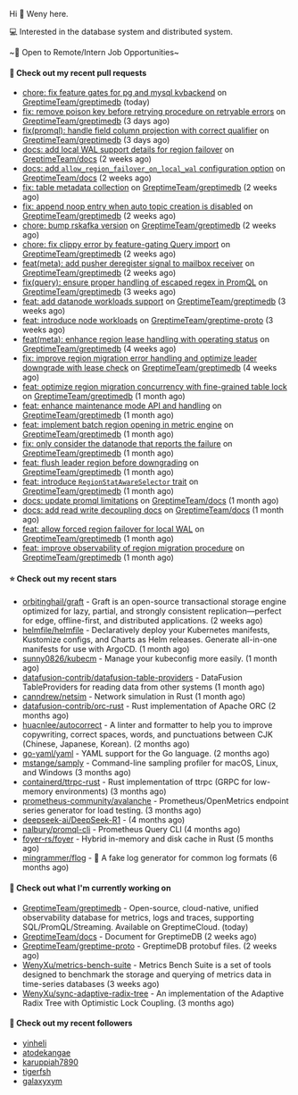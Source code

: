 Hi 👋 Weny here.

💻 Interested in the database system and distributed system.

~🍺 Open to Remote/Intern Job Opportunities~

#### 🔨 Check out my recent pull requests

- [chore: fix feature gates for pg and mysql kvbackend](https://github.com/GreptimeTeam/greptimedb/pull/6211) on [GreptimeTeam/greptimedb](https://github.com/GreptimeTeam/greptimedb) (today)
- [fix: remove poison key before retrying procedure on retryable errors](https://github.com/GreptimeTeam/greptimedb/pull/6189) on [GreptimeTeam/greptimedb](https://github.com/GreptimeTeam/greptimedb) (3 days ago)
- [fix(promql): handle field column projection with correct qualifier](https://github.com/GreptimeTeam/greptimedb/pull/6183) on [GreptimeTeam/greptimedb](https://github.com/GreptimeTeam/greptimedb) (3 days ago)
- [docs: add local WAL support details for region failover](https://github.com/GreptimeTeam/docs/pull/1742) on [GreptimeTeam/docs](https://github.com/GreptimeTeam/docs) (2 weeks ago)
- [docs: add `allow_region_failover_on_local_wal` configuration option](https://github.com/GreptimeTeam/docs/pull/1741) on [GreptimeTeam/docs](https://github.com/GreptimeTeam/docs) (2 weeks ago)
- [fix: table metadata collection](https://github.com/GreptimeTeam/greptimedb/pull/6102) on [GreptimeTeam/greptimedb](https://github.com/GreptimeTeam/greptimedb) (2 weeks ago)
- [fix: append noop entry when auto topic creation is disabled](https://github.com/GreptimeTeam/greptimedb/pull/6092) on [GreptimeTeam/greptimedb](https://github.com/GreptimeTeam/greptimedb) (2 weeks ago)
- [chore: bump rskafka version](https://github.com/GreptimeTeam/greptimedb/pull/6090) on [GreptimeTeam/greptimedb](https://github.com/GreptimeTeam/greptimedb) (2 weeks ago)
- [chore: fix clippy error by feature-gating Query import](https://github.com/GreptimeTeam/greptimedb/pull/6085) on [GreptimeTeam/greptimedb](https://github.com/GreptimeTeam/greptimedb) (2 weeks ago)
- [feat(meta): add pusher deregister signal to mailbox receiver](https://github.com/GreptimeTeam/greptimedb/pull/6072) on [GreptimeTeam/greptimedb](https://github.com/GreptimeTeam/greptimedb) (2 weeks ago)
- [fix(query): ensure proper handling of escaped regex in PromQL](https://github.com/GreptimeTeam/greptimedb/pull/6062) on [GreptimeTeam/greptimedb](https://github.com/GreptimeTeam/greptimedb) (3 weeks ago)
- [feat: add datanode workloads support](https://github.com/GreptimeTeam/greptimedb/pull/6055) on [GreptimeTeam/greptimedb](https://github.com/GreptimeTeam/greptimedb) (3 weeks ago)
- [feat: introduce node workloads](https://github.com/GreptimeTeam/greptime-proto/pull/235) on [GreptimeTeam/greptime-proto](https://github.com/GreptimeTeam/greptime-proto) (3 weeks ago)
- [feat(meta): enhance region lease handling with operating status](https://github.com/GreptimeTeam/greptimedb/pull/6027) on [GreptimeTeam/greptimedb](https://github.com/GreptimeTeam/greptimedb) (4 weeks ago)
- [fix: improve region migration error handling and optimize leader downgrade with lease check](https://github.com/GreptimeTeam/greptimedb/pull/6026) on [GreptimeTeam/greptimedb](https://github.com/GreptimeTeam/greptimedb) (4 weeks ago)
- [feat: optimize region migration concurrency with fine-grained table lock](https://github.com/GreptimeTeam/greptimedb/pull/6023) on [GreptimeTeam/greptimedb](https://github.com/GreptimeTeam/greptimedb) (1 month ago)
- [feat: enhance maintenance mode API and handling](https://github.com/GreptimeTeam/greptimedb/pull/6022) on [GreptimeTeam/greptimedb](https://github.com/GreptimeTeam/greptimedb) (1 month ago)
- [feat: implement batch region opening in metric engine](https://github.com/GreptimeTeam/greptimedb/pull/6017) on [GreptimeTeam/greptimedb](https://github.com/GreptimeTeam/greptimedb) (1 month ago)
- [fix: only consider the datanode that reports the failure](https://github.com/GreptimeTeam/greptimedb/pull/6004) on [GreptimeTeam/greptimedb](https://github.com/GreptimeTeam/greptimedb) (1 month ago)
- [feat: flush leader region before downgrading](https://github.com/GreptimeTeam/greptimedb/pull/5995) on [GreptimeTeam/greptimedb](https://github.com/GreptimeTeam/greptimedb) (1 month ago)
- [feat: introduce `RegionStatAwareSelector` trait](https://github.com/GreptimeTeam/greptimedb/pull/5990) on [GreptimeTeam/greptimedb](https://github.com/GreptimeTeam/greptimedb) (1 month ago)
- [docs: update promql limitations](https://github.com/GreptimeTeam/docs/pull/1684) on [GreptimeTeam/docs](https://github.com/GreptimeTeam/docs) (1 month ago)
- [docs: add read write decoupling docs](https://github.com/GreptimeTeam/docs/pull/1680) on [GreptimeTeam/docs](https://github.com/GreptimeTeam/docs) (1 month ago)
- [feat: allow forced region failover for local WAL](https://github.com/GreptimeTeam/greptimedb/pull/5972) on [GreptimeTeam/greptimedb](https://github.com/GreptimeTeam/greptimedb) (1 month ago)
- [feat: improve observability of region migration procedure](https://github.com/GreptimeTeam/greptimedb/pull/5967) on [GreptimeTeam/greptimedb](https://github.com/GreptimeTeam/greptimedb) (1 month ago)

#### ⭐ Check out my recent stars

- [orbitinghail/graft](https://github.com/orbitinghail/graft) - Graft is an open-source transactional storage engine optimized for lazy, partial, and strongly consistent replication—perfect for edge, offline-first, and distributed applications. (2 weeks ago)
- [helmfile/helmfile](https://github.com/helmfile/helmfile) - Declaratively deploy your Kubernetes manifests, Kustomize configs, and Charts as Helm releases. Generate all-in-one manifests for use with ArgoCD. (1 month ago)
- [sunny0826/kubecm](https://github.com/sunny0826/kubecm) - Manage your kubeconfig more easily. (1 month ago)
- [datafusion-contrib/datafusion-table-providers](https://github.com/datafusion-contrib/datafusion-table-providers) - DataFusion TableProviders for reading data from other systems (1 month ago)
- [canndrew/netsim](https://github.com/canndrew/netsim) - Network simulation in Rust (1 month ago)
- [datafusion-contrib/orc-rust](https://github.com/datafusion-contrib/orc-rust) - Rust implementation of Apache ORC (2 months ago)
- [huacnlee/autocorrect](https://github.com/huacnlee/autocorrect) - A linter and formatter to help you to improve copywriting, correct spaces, words, and punctuations between CJK (Chinese, Japanese, Korean). (2 months ago)
- [go-yaml/yaml](https://github.com/go-yaml/yaml) - YAML support for the Go language. (2 months ago)
- [mstange/samply](https://github.com/mstange/samply) - Command-line sampling profiler for macOS, Linux, and Windows (3 months ago)
- [containerd/ttrpc-rust](https://github.com/containerd/ttrpc-rust) - Rust implementation of ttrpc (GRPC for low-memory environments) (3 months ago)
- [prometheus-community/avalanche](https://github.com/prometheus-community/avalanche) - Prometheus/OpenMetrics endpoint series generator for load testing. (3 months ago)
- [deepseek-ai/DeepSeek-R1](https://github.com/deepseek-ai/DeepSeek-R1) -  (4 months ago)
- [nalbury/promql-cli](https://github.com/nalbury/promql-cli) - Prometheus Query CLI (4 months ago)
- [foyer-rs/foyer](https://github.com/foyer-rs/foyer) - Hybrid in-memory and disk cache in Rust (5 months ago)
- [mingrammer/flog](https://github.com/mingrammer/flog) - :tophat: A fake log generator for common log formats (6 months ago)

#### 👷 Check out what I'm currently working on

- [GreptimeTeam/greptimedb](https://github.com/GreptimeTeam/greptimedb) - Open-source, cloud-native, unified observability database for metrics, logs and traces, supporting SQL/PromQL/Streaming. Available on GreptimeCloud. (today)
- [GreptimeTeam/docs](https://github.com/GreptimeTeam/docs) - Document for GreptimeDB (2 weeks ago)
- [GreptimeTeam/greptime-proto](https://github.com/GreptimeTeam/greptime-proto) - GreptimeDB protobuf files. (2 weeks ago)
- [WenyXu/metrics-bench-suite](https://github.com/WenyXu/metrics-bench-suite) - Metrics Bench Suite is a set of tools designed to benchmark the storage and querying of metrics data in time-series databases (3 weeks ago)
- [WenyXu/sync-adaptive-radix-tree](https://github.com/WenyXu/sync-adaptive-radix-tree) - An implementation of the Adaptive Radix Tree with Optimistic Lock Coupling. (3 months ago)

#### 👯 Check out my recent followers

- [yinheli](https://github.com/yinheli)
- [atodekangae](https://github.com/atodekangae)
- [karuppiah7890](https://github.com/karuppiah7890)
- [tigerfsh](https://github.com/tigerfsh)
- [galaxyxym](https://github.com/galaxyxym)


